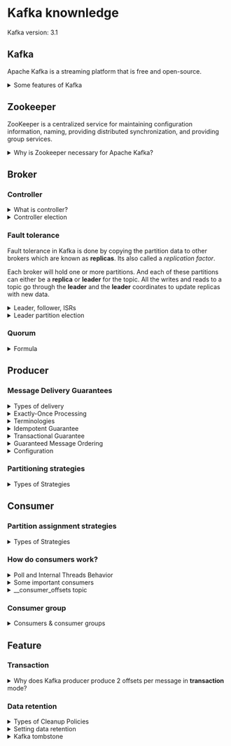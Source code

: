 # Kafka knownledge
Kafka version: 3.1
## Kafka
Apache Kafka is a streaming platform that is free and open-source.
<details>
  <summary>Some features of Kafka</summary>
  <br/>
  
  + High-throughput: Kafka has a built-in patriation system known as a Topic
  + Fault-Tolerant: Kafka is resistant to node/machine failure within a cluster.
  + Durability: As Kafka supports messages replication, so,  messages are never lost. It is one of the reasons behind durability.
  + Scalability: Kafka can be scaled-out, without incurring any downtime on the fly by adding additional nodes.
  
</details>

## Zookeeper
ZooKeeper is a centralized service for maintaining configuration information, naming, providing distributed synchronization, and providing group services.

<details>
  <summary>Why is Zookeeper necessary for Apache Kafka?</summary>
  <br/>
  
  Zookeeper has four primary functions
  1. **Controller Election**
  2. **Cluster Membership:** Zookeeper also maintains a list of all the brokers (ex: ISRs, ...)
  3. **Topic Configuration:** ZooKeeper maintains the configuration of all topics, including the list of existing topics, number of partitions for each topic, location of the replicas, configuration overrides for topics, preferred leader node, among other details.
  4. **Access Control Lists:** Access control lists or ACLs for all the topics
  
  + Ref: https://www.cloudkarafka.com/blog/cloudkarafka-what-is-zookeeper.html
  + Ref: https://data-flair.training/blogs/zookeeper-in-kafka/
  
</details>


## Broker

### Controller

<details>
  <summary>What is controller?</summary>
  <br/>
  
  A controller is not too complex — it is a normal broker that simply has additional responsibility. It's responsible for managing the state of all partitions and replicas
  
  For example:
  + When the leader partition fails, the controller is responsible for selecting a new leader replica for the partition.
  + When the ISR set of a partition changes, the controller is responsible for notifying all brokers to update their metadata information
  + When increasing the number of partitions for a topic, the controller is responsible for the reallocation of partitions.

</details>

<details>
  <summary>Controller election</summary>
  <br/>

  When the controller goes down,
  1. Zookeeper informs all the brokers that the controller failed.
  2. All the brokers will apply to be the controller.
  3. The first broker who applies for this position will become the controller.
  
  + Ref: https://hackernoon.com/apache-kafkas-distributed-system-firefighter-the-controller-broker-1afca1eae302
  + Ref: https://developpaper.com/kafka-controller-election-principle/
  + Ref: https://cwiki.apache.org/confluence/display/KAFKA/KIP-631%3A+The+Quorum-based+Kafka+Controller
  
</details>

### Fault tolerance

Fault tolerance in Kafka is done by copying the partition data to other brokers which are known as **replicas**. Its also called a _replication factor_.

Each broker will hold one or more partitions. And each of these partitions can either be a **replica** or **leader** for the topic. All the writes and reads to a topic go through the **leader** and the **leader** coordinates to update replicas with new data.

<details>
  <summary>Leader, follower, ISRs</summary>
  <br/>

  **Leader partition:** A partition in the topic and is elected as leader. The leader partition responsible for reading/writing data
  **Follower partition:** A replica of leader on other brokers.
  **ISRs(in-sync replica):** the replicated partitions (followers) that are in sync with its leader.
  
</details>

<details>
  <summary>Leader partition election</summary>
  <br/>

  When the leader parition goes down:
  1. The Zookeeper informs the Controller.
  2. The controller selects one of the in-sync replicas (ISR) as the leader.
  3. When the broker comes back up, then it will be assigned again as the leader.
  
  + Ref: https://www.confluent.io/blog/hands-free-kafka-replication-a-lesson-in-operational-simplicity/#:~:text=KAFKA%20REPLICATION:%200%20TO%2060%20IN%201%20MINUTE&text=Every%20topic%20partition%20in%20Kafka,in%20the%20presence%20of%20failures.
  + Ref: https://medium.com/@anchan.ashwithabg95/fault-tolerance-in-apache-kafka-d1f0444260cf
</details>

### Quorum


<details>
  <summary>Formula</summary>
  <br/>

  Quorum can be defined with a formula.
  ```
  q = 2n+1
  ```
  
  `q` is the total number of nodes, and `n` is the number of allowed failure nodes.

  For example: if `n` = **2**, quorum size is **5**.
  
  + Ref: https://stackoverflow.com/questions/58761164/in-kafka-ha-why-minimum-number-of-brokers-required-are-3-and-not-2#:~:text=While%20doing%20R%26D%2C%20we%20found,zookeeper%20%26%20kafka%20brokers%20are%203.
</details>

## Producer
### Message Delivery Guarantees
<details>
  <summary>Types of delivery</summary>
  <br/>
  
  1. At-most once: Message loss is possible if the producer doesn’t retry on failures.
  2. At-least-once: There is no chance of message loss but the message can be duplicated if the producer retries when the message is already persisted.
  3. Exactly-once: Every message is guaranteed to be persisted in Kafka exactly once without any duplicates and data loss even where there is a broker failure or producer retry.
  
  Ref: https://ssudan16.medium.com/exactly-once-processing-in-kafka-explained-66ecc41a8548#:~:text=Exactly%2Donce%3A%20Every%20message%20is,broker%20failure%20or%20producer%20retry.
</details>
<details>
  <summary>Exactly-Once Processing</summary>
  <br/>
  
  There are two points to archive "_Exactly-Once_":
  1. Idempotent Guarantee
  2. Transactional Guarantee
  
  + Ref: https://www.javacodegeeks.com/2020/05/kafka-exactly-once-semantics.html
  + Ref: https://ssudan16.medium.com/exactly-once-processing-in-kafka-explained-66ecc41a8548#:~:text=Exactly%2Donce%3A%20Every%20message%20is,broker%20failure%20or%20producer%20retry.
  + Ref: https://blog.clairvoyantsoft.com/unleash-kafka-producers-architecture-and-internal-working-f33cba6c43aa
  + Ref: https://cwiki.apache.org/confluence/display/KAFKA/KIP-98+-+Exactly+Once+Delivery+and+Transactional+Messaging
</details>
<details>
  <summary>Terminologies</summary>
  <br/>
  
  1. _Producer ID (PID)_
  
  A Unique Identifier assigned to the producer by the broker.

  If `transactional.id` is not specified, a fresh PID is generated every-time on producer initialization. If `transactional.id` is specified,the broker stores mapping of Transactional ID to PID so that it can return the same PID on producer restart.
  
  2. _Epoch Number_
  
  The epoch number is an integer that is used alongside PID to uniquely identify the latest active producer which is only relevant if `transactional.id` is set.
  
  3. _Sequence Number_
  
  The producer maintains Sequence Number for every message per PID and Topic Partition combination. The boroker will reject if it receives a message whoes **Sequence Number** is not exactly one greater than what was stored in the broker.
  
  4. _Control Message_
  
  The two types of Control Messages are `COMMIT` and `ABORT`.
  
  + Ref: https://ssudan16.medium.com/exactly-once-processing-in-kafka-explained-66ecc41a8548#:~:text=Exactly%2Donce%3A%20Every%20message%20is,broker%20failure%20or%20producer%20retry.
</details>
<details>
  <summary>Idempotent Guarantee</summary>
  <br/>
  
  With **idempotent guarantee**, this ensures _exactly-one_ only in a **single producer session**. _Exactly-one_ is not guaranteed when the producer is restarted.      
  When the producer is restarted, it will get a new `PID` (producer ID).
  
  ![](images/idempotent-producer.png)
  
  ```
  producerProps.put("enable.idempotence", "true");
  producerProps.put("transactional.id", "100");
  ```
  
  + Ref: https://medium.com/@shesh.soft/kafka-idempotent-producer-and-consumer-25c52402ceb9
</details>
<details>
  <summary>Transactional Guarantee</summary>
  <br/>

  **1. Producer**
  
  
  
  **2. Consumer**
  
  + Ref: https://stackoverflow.com/questions/57321763/kafka-producer-idempotence-exactly-once-or-just-producer-transaction-is-enough
  + Ref: https://stackoverflow.com/questions/56156749/how-does-kafka-know-whether-to-roll-forward-or-roll-back-a-transaction
</details>

<details>
  <summary>Guaranteed Message Ordering</summary>
  <br/>

  The `max.in.flight.requests.per.connection` setting can be used to increase throughput by allowing the client to send multiple unacknowledged requests before blocking. However it can be is a risk of message re-ordering occurring when retrying due to errors.
  
  ![](images/message-ordering-loss-sequence.png)
  
</details>


<details>
  <summary>Configuration</summary>
  <br/>

  
</details>

### Partitioning strategies

<details>
  <summary>Types of Strategies</summary>
  <br/>
   
  
  + Ref: https://www.codetd.com/en/article/13051951
  + Ref: https://www.confluent.io/blog/apache-kafka-producer-improvements-sticky-partitioner/
</details>

## Consumer

### Partition assignment strategies

<details>
  <summary>Types of Strategies</summary>
  <br/>
  
  
  + Ref: https://medium.com/streamthoughts/understanding-kafka-partition-assignment-strategies-and-how-to-write-your-own-custom-assignor-ebeda1fc06f3#:~:text=Kafka%20Clients%20provides%20three%20built,%3A%20Range%2C%20RoundRobin%20and%20StickyAssignor.
</details>

### How do consumers work?

<details>
  <summary>Poll and Internal Threads Behavior</summary>
  <br/>
  
  ![](images/consumer-fetch.png)
  
  Ref: https://www.conduktor.io/kafka/kafka-consumer-important-settings-poll-and-internal-threads-behavior
</details>

<details>
  <summary>Some important consumers</summary>
  <br/>
  
  `fetch.min.bytes`
  
  `fetch.max.bytes`
  
  `fetch.max.wait.ms`
  
  `max.partition.fetch.bytes`
  
  `max.poll.records`
  
  `max.poll.interval.ms`
  
  `session.timeout.ms`
  
  `partition.assignment.strategy`
  
  + Ref: https://www.oreilly.com/library/view/kafka-the-definitive/9781491936153/ch04.html#:~:text=fetch.max.wait.ms,amount%20of%20data%20to%20return
  + Ref: https://cwiki.apache.org/confluence/display/KAFKA/KIP-74%3A+Add+Fetch+Response+Size+Limit+in+Bytes
</details>

<details>
  <summary>__consumer_offsets topic</summary>
  <br/>

  Since 0.9v Kafka stores topic offsets on the broker directly instead of relying on Zookeeper.
  
  Offsets in Kafka are stored as messages in a separate topic named `__consumer_offsets` . Each consumer commits a message into the topic at periodic intervals.
  
  The **Consumer Groups** are stored in the `__consumer_offsets` topic. That topic contains both the committed offsets and the groups metadata (group.id, members, generation, leader, ...). Groups are stored using `GroupMetadataMessage` messages (Offsets use `OffsetsMessage`).
  
  _Dump the group metadata:_
  
  ```
  ./bin/kafka-console-consumer.sh \
  --formatter "kafka.coordinator.group.GroupMetadataManager\$GroupMetadataMessageFormatter" \
  --bootstrap-server localhost:9092 \
  --topic __consumer_offsets
  ```
  
  + Ref: https://hackernoon.com/kafka-and-zookeeper-offsets-vvbe3xj7
  + Ref: https://stackoverflow.com/questions/59433201/where-are-consumer-groups-list-stored-in-recent-kafka-version#:~:text=Since%20Kafka%200.10%2C%20the%20list,leader%2C%20...).
    
</details>

### Consumer group

<details>
  <summary>Consumers & consumer groups</summary>
  <br/>
  
  ![](images/consumer-group.png)
  
</details>

## Feature
### Transaction
<details>
  <summary>Why does Kafka producer produce 2 offsets per message in <strong>transaction</strong> mode?</summary>
  <br/>
  
  This is a design of Kafka. When producer publish a message or a batch of messages, it adds a extra message as a commit message to complete a transaction.
  
  For example: 
  + The producer publish 10 messages, and the current offset will be 11.
  + The producer publish 1 message, and current offset will be 2
  
  Ref: https://stackoverflow.com/questions/59152915/spring-kafka-transaction-causes-producer-per-message-offset-increased-by-two#:~:text=The%20offset%20is%20increased%20by,t%20commit%20the%20consuming%20offset.&text=However%20the%20count%20of%20messages,the%20msgs%20from%20topic2%20continuously.
</details>

### Data retention
<details>
  <summary>Types of Cleanup Policies</summary>
  <br/>
  
  + delete
  + compact
  + delete, compact
  
</details>
<details>
  <summary>Setting data retention</summary>
  <br/>
  
  To configure the cleanup policy, please follow the below steps:
  1. Choose cleanup policy
  
  `cleanup.policy`
  
  + **Default:**	delete
  + **Valid Values:**	[compact, delete]
  + **Server Default Property:** log.cleanup.policy
  
  Compact policy:
  
  + 
  
  Ref: https://medium.com/@sunny_81705/kafka-log-retention-and-cleanup-policies-c8d9cb7e09f8
</details>
<details>
  <summary>Kafka tombstone</summary>
  <br/>
  
  
  
  Ref: https://medium.com/@sunny_81705/kafka-log-retention-and-cleanup-policies-c8d9cb7e09f8
</details>
